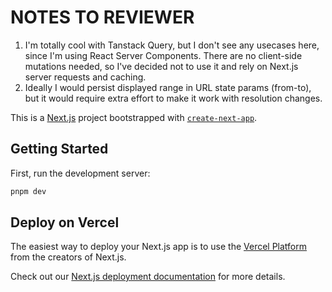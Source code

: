 # NOTES TO REVIEWER

1. I'm totally cool with Tanstack Query, but I don't see any usecases here, since I'm using React Server Components. There are no client-side mutations needed, so I've decided not to use it and rely on Next.js server requests and caching.
2. Ideally I would persist displayed range in URL state params (from-to), but it would require extra effort to make it work with resolution changes.

This is a [Next.js](https://nextjs.org/) project bootstrapped with [`create-next-app`](https://github.com/vercel/next.js/tree/canary/packages/create-next-app).

## Getting Started

First, run the development server:

```bash
pnpm dev
```

## Deploy on Vercel

The easiest way to deploy your Next.js app is to use the [Vercel Platform](https://vercel.com/new?utm_medium=default-template&filter=next.js&utm_source=create-next-app&utm_campaign=create-next-app-readme) from the creators of Next.js.

Check out our [Next.js deployment documentation](https://nextjs.org/docs/deployment) for more details.
